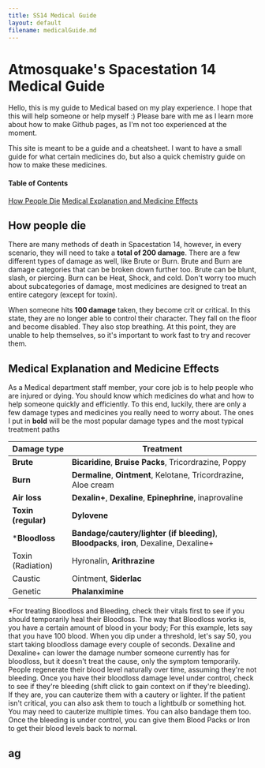 ```yaml
---
title: SS14 Medical Guide
layout: default
filename: medicalGuide.md
---
```


# Atmosquake's Spacestation 14 Medical Guide
Hello, this is my guide to Medical based on my play experience. I hope that this will help someone or help myself :) Please bare with me as I learn more about how to make Github pages, as I'm not too experienced at the moment.

This site is meant to be a guide and a cheatsheet. I want to have a small guide for what certain medicines do, but also a quick chemistry guide on how to make these medicines.

#### Table of Contents
[How People Die](#how-people-die)
[Medical Explanation and Medicine Effects](#medical-explanation-and-medicine-effects)

## How people die
There are many methods of death in Spacestation 14, however, in every scenario, they will need to take a **total of 200 damage**. There are a few different types of damage as well, like Brute or Burn. Brute and Burn are damage categories that can be broken down further too. Brute can be blunt, slash, or piercing. Burn can be Heat, Shock, and cold. Don't worry too much about subcategories of damage, most medicines are designed to treat an entire category (except for toxin).

When someone hits **100 damage** taken, they become crit or critical. In this state, they are no longer able to control their character. They fall on the floor and become disabled. They also stop breathing. At this point, they are unable to help themselves, so it's important to work fast to try and recover them.

## Medical Explanation and Medicine Effects
As a Medical department staff member, your core job is to help people who are injured or dying. You should know which medicines do what and how to help someone quickly and efficiently. To this end, luckily, there are only a few damage types and medicines you really need to worry about. The ones I put in **bold** will be the most popular damage types and the most typical treatment paths 

__Damage type__ | __Treatment__ 
--- | --- 
**Brute** | **Bicaridine**, **Bruise Packs**, Tricordrazine, Poppy 
**Burn** | **Dermaline**, **Ointment**, Kelotane, Tricordrazine, Aloe cream
**Air loss** | **Dexalin+**, **Dexaline**, **Epinephrine**, inaprovaline
**Toxin (regular)** | **Dylovene**
***Bloodloss** | **Bandage/cautery/lighter (if bleeding)**, **Bloodpacks**, **iron**, Dexaline, Dexaline+
Toxin (Radiation) | Hyronalin, **Arithrazine**
Caustic | Ointment, **Siderlac**
Genetic | **Phalanximine**

*For treating Bloodloss and Bleeding, check their vitals first to see if you should temporarily heal their Bloodloss. The way that Bloodloss works is, you have a certain amount of blood in your body; For this example, lets say that you have 100 blood. When you dip under a threshold, let's say 50, you start taking bloodloss damage every couple of seconds. Dexaline and Dexaline+ can lower the damage number someone currently has for bloodloss, but it doesn't treat the cause, only the symptom temporarily. People regenerate their blood level naturally over time, assuming they're not bleeding. Once you have their bloodloss damage level under control, check to see if they're bleeding (shift click to gain context on if they're bleeding). If they are, you can cauterize them with a cautery or lighter. If the patient isn't critical, you can also ask them to touch a lightbulb or something hot. You may need to cauterize multiple times. You can also bandage them too. Once the bleeding is under control, you can give them Blood Packs or Iron to get their blood levels back to normal.

## ag